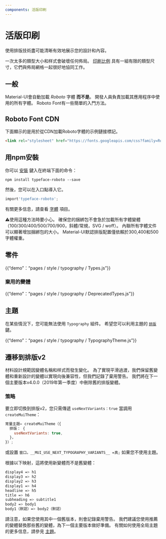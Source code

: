 ```yaml
---
components: 活版印刷
---
```

# 活版印刷

<p class="description">使用排版技術盡可能清晰有效地展示您的設計和內容。</p>

一次太多的類型大小和样式會破壞任何佈局。 [印刷比例](https://material.io/design/typography/#type-scale) 具有一組有限的類型尺寸，它們與佈局網格一起很好地協同工作。

## 一般

Material-UI會自動加載 *Roboto* 字體 **而不是**。 開發人員負責加載其應用程序中使用的所有字體。 Roboto Font有一些簡單的入門方法。

## Roboto Font CDN

下面顯示的是用於從CDN加載Roboto字體的示例鏈接標記。

```html
<link rel="stylesheet" href="https://fonts.googleapis.com/css?family=Roboto:300,400,500">
```

## 用npm安裝

你可以 [安裝](https://www.npmjs.com/package/typeface-roboto) 鍵入在終端下面的命令：

`npm install typeface-roboto --save`

然後，您可以在入口點導入它。

```js
import'typeface-roboto';
```

有關更多信息，請查看 [字體](https://github.com/KyleAMathews/typefaces/tree/master/packages/roboto) 項目。

⚠️使用這種方法時要小心。 確保您的捆綁包不會急於加載所有字體變體（100/300/400/500/700/900，斜體/常規，SVG / woff）。 內聯所有字體文件可以顯著增加捆綁包的大小。 Material-UI默認排版配置僅依賴於300,400和500字體權重。

## 零件

{{“demo”：“pages / style / typography / Types.js”}}

### 棄用的變體

{{“demo”：“pages / style / typography / DeprecatedTypes.js”}}

## 主題

在某些情況下，您可能無法使用 `Typography` 組件。 希望您可以利用主題的 [`排版`](/customization/default-theme/?expend-path=$.typography) 鍵。

{{“demo”：“pages / style / typography / TypographyTheme.js”}}

## 遷移到排版v2

材料設計規範因變體名稱和样式而發生變化。 為了實現平滑過渡，我們保留舊變體和重新設計的變體以實現向後兼容性，但我們記錄了棄用警告。 我們將在下一個主要版本v4.0.0（2019年第一季度）中刪除舊的排版變體。

### 策略

要立即切換到排版v2，您只需傳遞 `useNextVariants：true` 當調用 `createMuiTheme`：

```js
常量主題= createMuiTheme（{
  排版： {
    useNextVariants: true,
  }，
}）;
```

或設置 `窗口。__MUI_USE_NEXT_TYPOGRAPHY_VARIANTS__ =真;` 如果您不使用主題。

根據以下映射，這將使用新變體而不是舊變體：

```sh
display4 => h1
display3 => h2
display2 => h3
display1 => h4
headline => h5
title => h6
subheading => subtitle1
body2 => body1
body1（默認）=> body2（默認）
```

請注意，如果您使用其中一個舊版本，則會記錄棄用警告。 我們建議您使用推薦的變體替換那些舊的變體，為下一個主要版本做好準備。 有關如何使用全局主題的更多信息，請參見 [主題](/customization/themes/)。